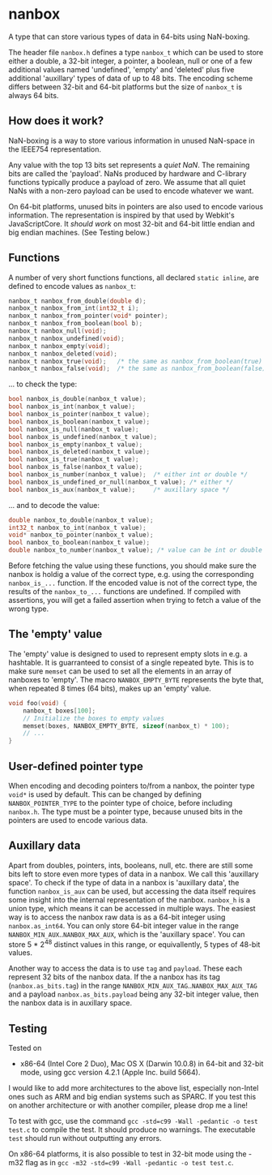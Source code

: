 nanbox
======

A type that can store various types of data in 64-bits using NaN-boxing.

The header file `nanbox.h` defines a type `nanbox_t` which can be used to store either a double, a 32-bit integer, a pointer, a boolean, null or one of a few additional values named 'undefined', 'empty' and 'deleted' plus five additional 'auxillary' types of data of up to 48 bits. The encoding scheme differs between 32-bit and 64-bit platforms but the size of `nanbox_t` is always 64 bits.

How does it work?
-----------------

NaN-boxing is a way to store various information in unused NaN-space in the IEEE754 representation.

Any value with the top 13 bits set represents a *quiet NaN*. The remaining bits are called the 'payload'. NaNs produced by hardware and C-library functions typically produce a payload of zero. We assume that all quiet NaNs with a non-zero payload can be used to encode whatever we want.

On 64-bit platforms, unused bits in pointers are also used to encode various information. The representation is inspired by that used by Webkit's JavaScriptCore. It *should work* on most 32-bit and 64-bit little endian and big endian machines. (See Testing below.)

Functions
---------

A number of very short functions functions, all declared `static inline`, are defined to encode values as `nanbox_t`:

```c
nanbox_t nanbox_from_double(double d);
nanbox_t nanbox_from_int(int32_t i);
nanbox_t nanbox_from_pointer(void* pointer);
nanbox_t nanbox_from_boolean(bool b);
nanbox_t nanbox_null(void);
nanbox_t nanbox_undefined(void);
nanbox_t nanbox_empty(void);
nanbox_t nanbox_deleted(void);
nanbox_t nanbox_true(void);   /* the same as nanbox_from_boolean(true) */
nanbox_t nanbox_false(void);  /* the same as nanbox_from_boolean(false) */
```

... to check the type:

```c
bool nanbox_is_double(nanbox_t value);
bool nanbox_is_int(nanbox_t value);
bool nanbox_is_pointer(nanbox_t value);
bool nanbox_is_boolean(nanbox_t value);
bool nanbox_is_null(nanbox_t value);
bool nanbox_is_undefined(nanbox_t value);
bool nanbox_is_empty(nanbox_t value);
bool nanbox_is_deleted(nanbox_t value);
bool nanbox_is_true(nanbox_t value);
bool nanbox_is_false(nanbox_t value);
bool nanbox_is_number(nanbox_t value);  /* either int or double */
bool nanbox_is_undefined_or_null(nanbox_t value); /* either */
bool nanbox_is_aux(nanbox_t value);     /* auxillary space */
```

... and to decode the value:

```c
double nanbox_to_double(nanbox_t value);
int32_t nanbox_to_int(nanbox_t value);
void* nanbox_to_pointer(nanbox_t value);
bool nanbox_to_boolean(nanbox_t value);
double nanbox_to_number(nanbox_t value); /* value can be int or double */
```

Before fetching the value using these functions, you should make sure the nanbox is holdig a value of the correct type, e.g. using the corresponding `nanbox_is_...` function. If the encoded value is not of the correct type, the results of the `nanbox_to_...` functions are undefined. If compiled with assertions, you will get a failed assertion when trying to fetch a value of the wrong type.

The 'empty' value
-----------------

The 'empty' value is designed to used to represent empty slots in e.g. a hashtable. It is guarranteed to consist of a single repeated byte. This is to make sure `memset` can be used to set all the elements in an array of nanboxes to 'empty'. The macro `NANBOX_EMPTY_BYTE` represents the byte that, when repeated 8 times (64 bits), makes up an 'empty' value.

```c
void foo(void) {
	nanbox_t boxes[100];
	// Initialize the boxes to empty values
	memset(boxes, NANBOX_EMPTY_BYTE, sizeof(nanbox_t) * 100);
	// ...
}
```

User-defined pointer type
-------------------------

When encoding and decoding pointers to/from a nanbox, the pointer type `void*` is used by default. This can be changed by defining `NANBOX_POINTER_TYPE` to the pointer type of choice, before including `nanbox.h`. The type must be a pointer type, because unused bits in the pointers are used to encode various data.

Auxillary data
--------------

Apart from doubles, pointers, ints, booleans, null, etc. there are still some bits left to store even more types of data in a nanbox. We call this 'auxillary space'. To check if the type of data in a nanbox is 'auxillary data', the function `nanbox_is_aux` can be used, but accessing the data itself requires some insight into the internal representation of the nanbox. `nanbox_h` is a union type, which means it can be accessed in multiple ways. The easiest way is to access the nanbox raw data is as a 64-bit integer using `nanbox.as_int64`. You can only store 64-bit integer value in the range `NANBOX_MIN_AUX`..`NANBOX_MAX_AUX`, which is the 'auxillary space'. You can store 5 * 2<sup>48</sup> distinct values in this range, or equivallently, 5 types of 48-bit values.

Another way to access the data is to use `tag` and `payload`. These each represent 32 bits of the nanbox data. If the a nanbox has its tag (`nanbox.as_bits.tag`) in the range `NANBOX_MIN_AUX_TAG`..`NANBOX_MAX_AUX_TAG` and a payload `nanbox.as_bits.payload` being any 32-bit integer value, then the nanbox data is in auxillary space.

Testing
-------

Tested on
  * x86-64 (Intel Core 2 Duo), Mac OS X (Darwin 10.0.8) in 64-bit and 32-bit mode, using gcc version 4.2.1 (Apple Inc. build 5664).

I would like to add more architectures to the above list, especially non-Intel ones such as ARM and big endian systems such as SPARC. If you test this on another architecture or with another compiler, please drop me a line!

To test with gcc, use the command `gcc -std=c99 -Wall -pedantic -o test test.c` to compile the test. It should produce no warnings. The executable `test` should run without outputting any errors.

On x86-64 platforms, it is also possible to test in 32-bit mode using the -m32 flag as in `gcc -m32 -std=c99 -Wall -pedantic -o test test.c`.
